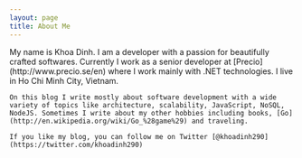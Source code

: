 ```yaml
---
layout: page
title: About Me
---
```

<article>
<div class="col-sm-10">
	My name is Khoa Dinh. I am a developer with a passion for beautifully crafted softwares. Currently I work as a senior developer at [Precio](http://www.precio.se/en) where I work mainly with .NET technologies. I live in Ho Chi Minh City, Vietnam.

	On this blog I write mostly about software development with a wide variety of topics like architecture, scalability, JavaScript, NoSQL, NodeJS. Sometimes I write about my other hobbies including books, [Go](http://en.wikipedia.org/wiki/Go_%28game%29) and traveling. 

	If you like my blog, you can follow me on Twitter [@khoadinh290](https://twitter.com/khoadinh290)
</div>	
</article>



